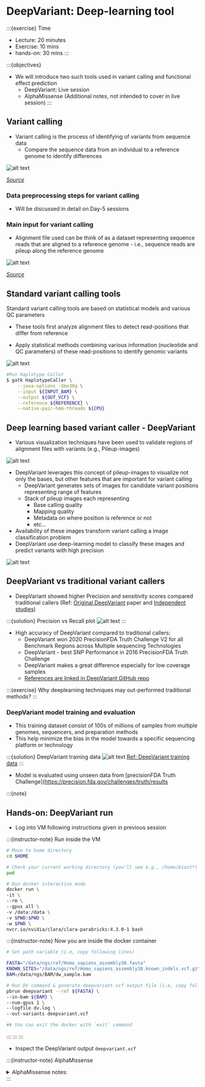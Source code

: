 # DeepVariant: Deep-learning tool

:::{exercise} Time
- Lecture: 20 minutes
- Exercise: 10 mins
- hands-on: 30 mins
:::

:::{objectives}
- We will introduce two such tools used in variant calling and functional effect prediction
  - DeepVariant: Live session
  - AlphaMissense (Additional notes, not intended to cover in live session)
:::

## Variant calling

- Variant calling is the process of identifying of variants from sequence data
  - Compare the sequence data from an individual to a reference genome to identify differences

![alt text](image-2.png)

[*Source*](https://www.genome.gov/about-genomics/educational-resources/fact-sheets/human-genomic-variation)

### Data preprocessing steps for variant calling

- Will be discussed in detail on Day-5 sessions

### Main input for variant calling

- Alignment file used can be think of as a dataset representing sequence reads that are aligned to a reference genome - i.e., sequence reads are pileup along the reference genome

![alt text](image-3.png)

[*Source*](https://campuspress.yale.edu/knightlab/ruddle/plotreads/)

## Standard variant calling tools

Standard variant calling tools are based on statistical models and various QC parameters

- These tools first analyze alignment files to detect read-positions that differ from reference

- Apply statistical methods combining various information (nucleotide and QC parameters) of these read-positions to identify genomic variants

![alt text](image-4.png)

```bash
#Run Haplotype Caller
$ gatk HaplotypeCaller \
    --java-options -Xmx30g \
    --input ${INPUT_BAM} \
    --output ${OUT_VCF} \
    --reference ${REFERENCE} \
    --native-pair-hmm-threads ${CPU}
```

## Deep learning based variant caller - DeepVariant

- Various visualization techniques have been used to validate regions of alignment files with variants (e.g., Pileup-images)

![alt text](image-5.png)

- DeepVariant leverages this concept of pileup-images to visualize not only the bases, but other features that are important for variant calling
  - DeepVariant generates sets of images for candidate variant positions representing range of features
  - Stack of pileup images each representing
    - Base calling quality
    - Mapping quality
    - Metadata on where position is reference or not
    - etc...
- Availability of these images transform variant calling a image classification problem
- DeepVariant use deep-learning model to classify these images and predict variants with high precision

![alt text](image-6.png)

## DeepVariant vs traditional variant callers

- DeepVariant showed higher Precision and sensitivity scores compared traditional callers (Ref: [Original DeepVariant](https://www.nature.com/articles/nbt.4235) paper and [Independent studies](https://bmcgenomics.biomedcentral.com/articles/10.1186/s12864-022-08365-3/tables/3))

:::{solution} Precision vs Recall plot
![alt text](image-10.png)
:::

- High accuracy of DeepVariant compared to traditional callers:
  - DeepVariant won 2020 PrecisionFDA Truth Challenge V2 for all Benchmark Regions across Multiple sequencing Technologies
  - DeepVariant - best SNP Performance in 2016 PrecisionFDA Truth Challenge
  - DeepVariant makes a great difference especially for low coverage samples
  - [References are linked in DeepVariant GitHub repo](https://github.com/google/deepvariant)

:::{exercise}
Why deeplearning techniques may out-performed traditional methods?
:::

### DeepVariant model training and evaluation

- This training dataset consist of 100s of millions of samples from multiple genomes, sequencers, and preparation methods
- This help minimize the bias in the model towards a specific sequencing platform or technology

:::{solution} DeepVariant training data
![alt text](image-11.png)
[Ref: DeepVariant training data](https://github.com/google/deepvariant/blob/r1.9/docs/deepvariant-details-training-data.md)
:::

- Model is evaluated using unseen data from [precisionFDA Truth Challenge](https://precision.fda.gov/challenges/truth/results

:::{note}
## Hands-on: DeepVariant run

- Log into VM following instructions given in previous session

:::{instructor-note} Run inside the VM

```bash
# Move to home directory
cd $HOME

# Check your current working directory (you'll see e.g., /home/biont*)
pwd

# Run docker interactive mode
docker run \
-it \
--rm \
--gpus all \
-v /data:/data \
-v $PWD:$PWD \
-w $PWD \
nvcr.io/nvidia/clara/clara-parabricks:4.3.0-1 bash
```

:::{instructor-note} Now you are inside the docker container

```bash
# Set path variable (i.e, copy following lines)

FASTA="/data/ngs/ref/Homo_sapiens_assembly38.fasta"
KNOWN_SITES="/data/ngs/ref/Homo_sapiens_assembly38.known_indels.vcf.gz"
BAM=/data/ngs/BAM/dw_sample.bam

# Run DV command & generate deepvariant.vcf output file (i.e, copy following lines)
pbrun deepvariant --ref ${FASTA} \
--in-bam ${BAM} \
--num-gpus 1 \
--logfile dv.log \
--out-variants deepvariant.vcf

## You can exit the docker with `exit` command
```

:::
:::
:::
- Inspect the DeepVariant output `deepvariant.vcf`

:::{instructor-note} AlphaMissense
<details>
<summary>AlphaMissense notes:</summary>

- One of the main goals of variant calling is to evaluating the clinical significance of detected variants
- Can we use ML to evaluate the clinical significance of variants?

### Pathogenicity prediction (predicting damaging effects) of variants

- Pathogenicity prediction is the process of determining the clinical significance of a variant
  - Pathogenic variants are those that cause a disease
  - Benign variants are those that do not cause or are not associated with a disease
- Current methods developed to reach above goal rely on combining following two fields
  - knowledge of genetics and the biological processes - evolutionary conservation, protein structure, etc
  - statistical methods
- For instance, variants that are

- common in the population are less likely to have damaging effects (benign)
- rare and run in families with disease are more likely to be pathogenic
- highly conserved across species are more likely to be pathogenic
- affecting (altering) the structure of proteins critical for cellular functions are more likely to be pathogenic

## Main challenge

- Over the years, scientists have identified a long list of disease associated genes
- A large number of variants in these genes alters the protein sequence (amino acid sequence), but exact impact of on the protein structure is still unknown. Thus, association with the disease is also unknown
  - Such variants are known variants with uncertain significance
  - According to a recent study a **large majority of such variants (that alter protein sequence - missense) are with uncertain significance** - [source](https://www.ncbi.nlm.nih.gov/pmc/articles/PMC7334197)
  - Differentiating pathogenic and bening such variants is a challenging task

## Deep-learning based solution - AlphaMissense

- Deep-learning model predicting the (missense) variant pathogenicity
- Ref: https://www.science.org/doi/10.1126/science.adg7492

![alt text](image-7.png)
`Source: <https://www.science.org/doi/10.1126/science.adg7492>`__

**Main steps**:

1. Collecting and processing a large dataset of missense variants along with annotations indicating their pathogenicity (disease-causing or benign)

2. Convert variant info and amino acid sequences into representations suitable for deep learning models

    - Transform raw data into new features that can better represent the underlying patterns and relationships

    ![alt text](image-8.png)

    `Source: <https://www.science.org/doi/10.1126/science.adg7492>`__

3. Fine-tune AlphaFold deep-learning model that predicts protein structure to predict variant pathogenicity
4. Assess the accuracy and generalizability of variant pathogenicity prediction using independent datasets

### AlphaMissense model training

- Training data:
  - Bening: missense variants frequently observed in human and primate populations
  - Pathogenic: missense variants absent from human and primate populations
- Validation data:
  - Tune model parameters
  - Held-out data
    - Pathogenic missense variants in various databases
    - Bening variants from population-databases

- Test data:
  - Evaluate the model’s performance on unseen data
  - Held-out data
  - Pathogenic missense variants in ClinVar
  - Bening variants from population-databases

### Model evaluation

- Model evaluation ensures that the model’s performance is not biased by the training data and that it can generalize to new and unseen variants
- Predict the pathogenicity of each variant in the independent dataset (variants not included in the training dataset)

- AlphaMissense model is evaluated using multiple clinical benchmark datasets
  - `ClinVar` test set,
  - `De novo variants` from rare disease patients,

![alt text](image-9.png)
`Source: <https://www.science.org/doi/10.1126/science.adg7492>`__

### Applications

- AlphaMissense findings coupled with downstream functional experiments improve the current understanding of clinically actionable genes and variants
- Improve the diagnostic yield of rare genetic diseases

</details>
:::
